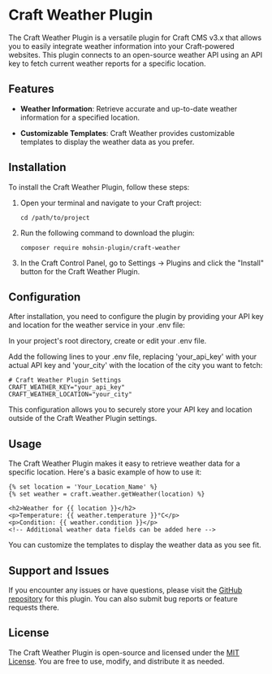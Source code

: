 # Craft Weather Plugin

The Craft Weather Plugin is a versatile plugin for Craft CMS v3.x that allows you to easily integrate weather information into your Craft-powered websites. This plugin connects to an open-source weather API using an API key to fetch current weather reports for a specific location.

## Features

- **Weather Information**: Retrieve accurate and up-to-date weather information for a specified location.

- **Customizable Templates**: Craft Weather provides customizable templates to display the weather data as you prefer.

## Installation

To install the Craft Weather Plugin, follow these steps:

1. Open your terminal and navigate to your Craft project:
   ```
   cd /path/to/project
   ```

2. Run the following command to download the plugin:
   ```
   composer require mohsin-plugin/craft-weather
   ```

3. In the Craft Control Panel, go to Settings → Plugins and click the "Install" button for the Craft Weather Plugin.

## Configuration

After installation, you need to configure the plugin by providing your API key and location for the weather service in your .env file:

In your project's root directory, create or edit your .env file.

Add the following lines to your .env file, replacing 'your_api_key' with your actual API key and 'your_city' with the location of the city you want to fetch:
```
# Craft Weather Plugin Settings
CRAFT_WEATHER_KEY="your_api_key"
CRAFT_WEATHER_LOCATION="your_city"
```
This configuration allows you to securely store your API key and location outside of the Craft Weather Plugin settings.

## Usage

The Craft Weather Plugin makes it easy to retrieve weather data for a specific location. Here's a basic example of how to use it:

```twig
{% set location = 'Your_Location_Name' %}
{% set weather = craft.weather.getWeather(location) %}

<h2>Weather for {{ location }}</h2>
<p>Temperature: {{ weather.temperature }}°C</p>
<p>Condition: {{ weather.condition }}</p>
<!-- Additional weather data fields can be added here -->
```

You can customize the templates to display the weather data as you see fit.

## Support and Issues

If you encounter any issues or have questions, please visit the [GitHub repository](https://github.com/mohsinintazar/craft-weather) for this plugin. You can also submit bug reports or feature requests there.

## License

The Craft Weather Plugin is open-source and licensed under the [MIT License](LICENSE.md). You are free to use, modify, and distribute it as needed.
